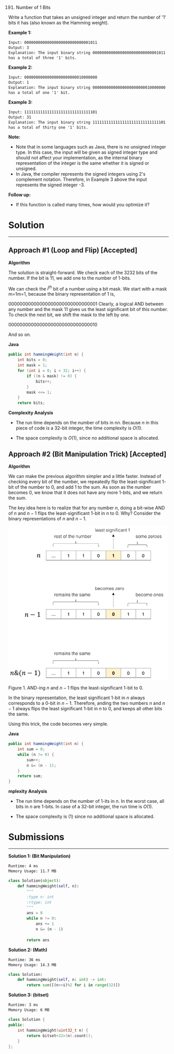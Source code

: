 191. Number of 1 Bits

Write a function that takes an unsigned integer and return the number of '1' bits it has (also known as the Hamming weight).

 

**Example 1:**
```
Input: 00000000000000000000000000001011
Output: 3
Explanation: The input binary string 00000000000000000000000000001011 has a total of three '1' bits.
```

**Example 2:**
```
Input: 00000000000000000000000010000000
Output: 1
Explanation: The input binary string 00000000000000000000000010000000 has a total of one '1' bit.
```

**Example 3:**
```
Input: 11111111111111111111111111111101
Output: 31
Explanation: The input binary string 11111111111111111111111111111101 has a total of thirty one '1' bits.
```

**Note:**

* Note that in some languages such as Java, there is no unsigned integer type. In this case, the input will be given as signed integer type and should not affect your implementation, as the internal binary representation of the integer is the same whether it is signed or unsigned.
* In Java, the compiler represents the signed integers using 2's complement notation. Therefore, in Example 3 above the input represents the signed integer -3.
 

**Follow up:**

* If this function is called many times, how would you optimize it?

# Solution
---
## Approach #1 (Loop and Flip) [Accepted]
**Algorithm**

The solution is straight-forward. We check each of the 3232 bits of the number. If the bit is 11, we add one to the number of $1$-bits.

We can check the $i^{th}$ bit of a number using a bit mask. We start with a mask m=1m=1, because the binary representation of $1$ is,

$00000000000000000000000000000001$ Clearly, a logical AND between any number and the mask 11 gives us the least significant bit of this number. To check the next bit, we shift the mask to the left by one.

$00000000000000000000000000000010$

And so on.

**Java**
```java
public int hammingWeight(int n) {
    int bits = 0;
    int mask = 1;
    for (int i = 0; i < 32; i++) {
        if ((n & mask) != 0) {
            bits++;
        }
        mask <<= 1;
    }
    return bits;
```

**Complexity Analysis**

* The run time depends on the number of bits in nn. Because $n$ in this piece of code is a 32-bit integer, the time complexity is $O(1)$.

* The space complexity is $O(1)$, since no additional space is allocated.

## Approach #2 (Bit Manipulation Trick) [Accepted]
**Algorithm**

We can make the previous algorithm simpler and a little faster. Instead of checking every bit of the number, we repeatedly flip the least-significant $1$-bit of the number to $0$, and add $1$ to the sum. As soon as the number becomes $0$, we know that it does not have any more $1$-bits, and we return the sum.

The key idea here is to realize that for any number $n$, doing a bit-wise AND of $n$ and $n - 1$ flips the least-significant $1$-bit in $n$ to $0$. Why? Consider the binary representations of $n$ and $n - 1$.

![191_Number_Of_Bits.png](img/191_Number_Of_Bits.png)

Figure 1. AND-ing $n$ and $n-1$ flips the least-significant $1$-bit to 0.

In the binary representation, the least significant $1$-bit in $n$ always corresponds to a $0$-bit in $n - 1$. Therefore, anding the two numbers $n$ and $n - 1$ always flips the least significant $1$-bit in $n$ to $0$, and keeps all other bits the same.

Using this trick, the code becomes very simple.

**Java**
```java
public int hammingWeight(int n) {
    int sum = 0;
    while (n != 0) {
        sum++;
        n &= (n - 1);
    }
    return sum;
}
```

**mplexity Analysis**

* The run time depends on the number of $1$-its in $n$. In the worst case, all bits in $n$ are $1$-bits. In case of a 32-bit integer, the run time is $O(1)$.

* The space complexity is $(1)$ since no additional space is allocated.

# Submissions
---
**Solution 1: (Bit Manipulation)**
```
Runtime: 4 ms
Memory Usage: 11.7 MB
```
```python
class Solution(object):
    def hammingWeight(self, n):
        """
        :type n: int
        :rtype: int
        """
        ans = 0
        while n != 0:
            ans += 1
            n &= (n - 1)

        return ans
```

**Solution 2: (Math)**
```
Runtime: 36 ms
Memory Usage: 14.3 MB
```
```python
class Solution:
    def hammingWeight(self, n: int) -> int:
        return sum([(n>>i)%2 for i in range(32)])
```

**Solution 3: (bitset)**
```
Runtime: 3 ms
Memory Usage: 6 MB
```
```c++
class Solution {
public:
    int hammingWeight(uint32_t n) {
        return bitset<32>(n).count(); 
    }
};
```
